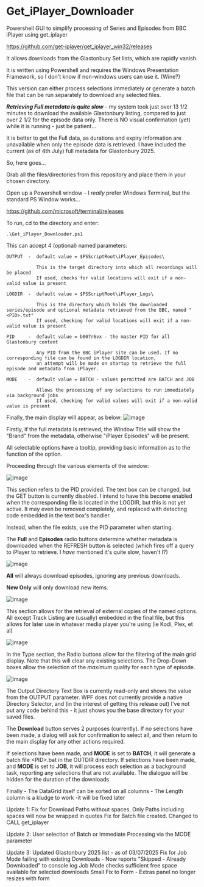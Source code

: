 # Get_iPlayer_Downloader

Powershell GUI to simplify processing of Series and Episodes from BBC iPlayer using get_iplayer

https://github.com/get-iplayer/get_iplayer_win32/releases

It allows downloads from the Glastonbury Set lists, which are rapidly vanish.

It is written using Powershell and requires the Windows Presentation Framework, so I don't know if non-windows users can use it. (Wine?)

This version can either process selections immediately or generate a batch file that can be run separately to download any selected files. 

***Retrieving Full metadata is quite slow*** - my system took just over 13 1/2 minutes to download the available Glastonbury listing, compared to just over 2 1/2 for the episode data only.
There is NO visual confirmation (yet) while it is running - just be patient...

It is better to get the Full data, as durations and expiry information are unavailable when only the episode data is retrieved. I have included the current (as of 4th July) full metadata for Glastonbury 2025.

So, here goes...

Grab all the files/directories from this repository and place them in your chosen directory.

Open up a Powershell window - I _really_ prefer Windows Terminal, but the standard PS Window works...

https://github.com/microsoft/terminal/releases

To run, cd to the directory and enter:

    .\Get_iPlayer_Downloader.ps1

This can accept 4 (optional) named parameters:

    OUTPUT  -  default value = $PSScriptRoot\iPlayer_Episodes\
    
               This is the target directory into which all recordings will be placed
               If used, checks for valid locations will exit if a non-valid value is present

    LOGDIR  -  default value = $PSScriptRoot\iPlayer_Logs\
    
               This is the directory which holds the downloaded series/episode and optional metadata retrieved from the BBC, named "<PID>.txt"
               If used, checking for valid locations will exit if a non-valid value is present

    PID     -  default value = b007r6vx - the master PID for all Glastonbury content
    
               Any PID from the BBC iPlayer site can be used. If no corresponding file can be found in the LOGDIR location, 
               an attempt will be made on startup to retrieve the full episode and metadata from iPlayer.

    MODE    -  default value = BATCH - values permitted are BATCH and JOB
    
               Allows the processing of any selections to run immediately via background jobs
               If used, checking for valid values will exit if a non-valid value is present


Finally, the main display will appear, as below:
![image](https://github.com/WookieeNo1/Get_iPlayer_Downloader/assets/83819273/3d3de610-4da3-4663-ad08-8718adea2d7d)

Firstly, if the full metadata is retrieved, the Window Title will show the "Brand" from the metadata, otherwise "iPlayer Episodes" will be present.

All selectable options have a tooltip, providing basic information as to the function of the option.

Proceeding through the various elements of the window:

![image](https://github.com/WookieeNo1/Get_iPlayer_Downloader/assets/83819273/ef730b85-fc3b-480f-b578-10e4ca572367)

This section refers to the PID provided. The text box can be changed, but the GET button is currently disabled. I intend to have this become enabled when the corresponding file is located in the LOGDIR, but this is not yet active. It may even be removed completely, and replaced with detecting code embedded in the text box's handler.

Instead, when the file exists, use the PID parameter when starting.

The **Full** and **Episodes** radio buttons determine whether metadata is downloaded when the REFRESH button is selected (which fires off a query to iPlayer to retrieve. I _have_ mentioned it's quite slow, haven't I?)

![image](https://github.com/WookieeNo1/Get_iPlayer_Downloader/assets/83819273/f7fff79a-f0f8-4f97-8638-d5e87de55acb)

**All** will always download episodes, ignoring any previous downloads.

**New Only** will only download new items.

![image](https://github.com/WookieeNo1/Get_iPlayer_Downloader/assets/83819273/162bbb29-4b46-4ec2-8120-965c98f95c0b)

This section allows for the retrieval of external copies of the named options. All except Track Listing are (usually) embedded in the final file, but this allows for later use in whatever media player you're using (ie Kodi, Plex, et al)

![image](https://github.com/WookieeNo1/Get_iPlayer_Downloader/assets/83819273/6e96a1a1-c68b-416c-807d-ee058e0c63f7)

In the Type section, the Radio buttons allow for the filtering of the main grid display. Note that this will clear any existing selections.
The Drop-Down boxes allow the selection of the *maximum* quality for each type of episode.

![image](https://github.com/WookieeNo1/Get_iPlayer_Downloader/assets/83819273/18cb7bdd-b951-44f2-a660-f25320b73348)

The Output Directory Text Box is currently read-only and shows the value from the OUTPUT parameter.  WPF does not currently provide a native Directory Selector, and (in the interest of getting this release out) I've not put any code behind this - it just shows you the base directory for your saved files.

The **Download** button serves 2 purposes (currently).  If no selections have been made, a dialog will ask for confirmation to select all, and then return to the main display for any other actions required. 

If selections have been made, and **MODE** is set to **BATCH**, it will generate a batch file \<PID\>.bat in the OUTDIR directory.
If selections have been made, and **MODE** is set to **JOB**, it will process each selection as a background task, reporting any selections that are not available. The dialogue will be hidden for the duration of the downloads

Finally - The DataGrid itself can be sorted on all columns - The Length column is a kludge to work -it will be fixed later

Update 1:
Fix for Download Paths without spaces. Only Paths including spaces will now be wrapped in quotes
Fix for Batch file created. Changed to CALL get_iplayer

Update 2:
User selection of Batch or Immediate Processing via the MODE parameter

Update 3:
Updated Glastonbury 2025 list - as of 03/07/2025
Fix for Job Mode failing with existing Downloads - Now reports "Skipped - Already Downloaded" to console log
Job Mode checks sufficient free space available for selected downloads
Small Fix to Form - Extras panel no longer resizes with form
